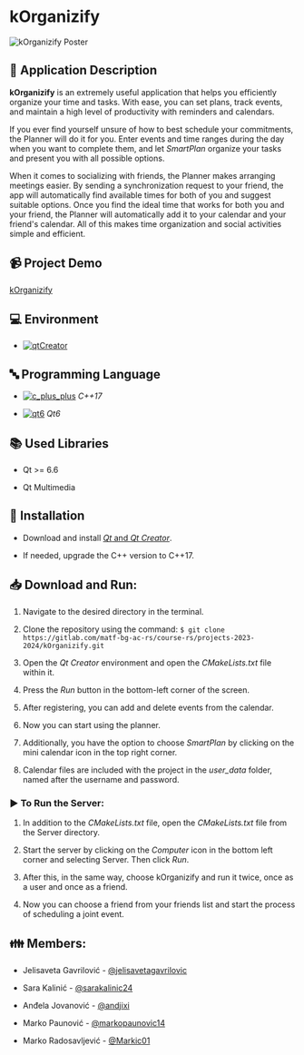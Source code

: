 # kOrganizify

![kOrganizify Poster](kOrganizify/resources/images/kOrganizifyPoster.png)

## :memo: Application Description
**kOrganizify** is an extremely useful application that helps you efficiently organize your time and tasks. With ease, you can set plans, track events, and maintain a high level of productivity with reminders and calendars.

If you ever find yourself unsure of how to best schedule your commitments, the Planner will do it for you. Enter events and time ranges during the day when you want to complete them, and let *SmartPlan* organize your tasks and present you with all possible options.

When it comes to socializing with friends, the Planner makes arranging meetings easier. By sending a synchronization request to your friend, the app will automatically find available times for both of you and suggest suitable options. Once you find the ideal time that works for both you and your friend, the Planner will automatically add it to your calendar and your friend's calendar. All of this makes time organization and social activities simple and efficient.

## :video_camera: Project Demo

[kOrganizify](https://www.youtube.com/watch?v=osjZg6V7cFo)

## :computer: Environment

- [![qtCreator](https://img.shields.io/badge/IDE-Qt_Creator-olivia)](https://www.qt.io/download)

## :abc: Programming Language

- [![c_plus_plus](https://img.shields.io/badge/Language-C%2B%2B-red)](https://www.cplusplus.com/) *C++17*

- [![qt6](https://img.shields.io/badge/Framework-Qt6-blue)](https://doc.qt.io/qt-6/) *Qt6*

## :books: Used Libraries

- Qt >= 6.6

- Qt Multimedia

## :wrench: Installation

- Download and install [*Qt* and *Qt Creator*](https://www.qt.io/download).

- If needed, upgrade the C++ version to C++17.

## :inbox_tray: Download and Run:

1. Navigate to the desired directory in the terminal.

2. Clone the repository using the command: `$ git clone https://gitlab.com/matf-bg-ac-rs/course-rs/projects-2023-2024/kOrganizify.git`

3. Open the *Qt Creator* environment and open the *CMakeLists.txt* file within it.

4. Press the *Run* button in the bottom-left corner of the screen.

5. After registering, you can add and delete events from the calendar.

6. Now you can start using the planner.

7. Additionally, you have the option to choose *SmartPlan* by clicking on the mini calendar icon in the top right corner.

8. Calendar files are included with the project in the *user_data* folder, named after the username and password.

### :arrow_forward: To Run the Server:

1. In addition to the *CMakeLists.txt* file, open the *CMakeLists.txt* file from the Server directory.

2. Start the server by clicking on the *Computer* icon in the bottom left corner and selecting Server. Then click *Run*.

3. After this, in the same way, choose kOrganizify and run it twice, once as a user and once as a friend.

4. Now you can choose a friend from your friends list and start the process of scheduling a joint event.

## :family: Members:

- Jelisaveta Gavrilović  - [@jelisavetagavrilovic](https://github.com/jelisavetagavrilovic)
  
- Sara Kalinić           - [@sarakalinic24](https://github.com/sarakalinic24)
  
- Anđela Jovanović       - [@andjixi](https://github.com/andjixi)
    
- Marko Paunović         - [@markopaunovic14](https://github.com/markopaunovic14)
    
- Marko Radosavljević    - [@Markic01](https://github.com/Markic01)
